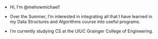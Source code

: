 - Hi, I’m @mehowmichael!
  
- Over the Summer, I’m interested in integrating all that I have learned in my Data Structures and Algorithms course into useful programs.

- I’m currently studying CS at the UIUC Grainger College of Engineering.  
